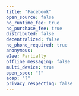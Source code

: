 ```yaml
---
title: "Facebook"
open_source: false
no_runtime_fee: true
no_purchase_fee: true
distributed: false
decentralized: false
no_phone_required: true
anonymous:
e2ee: Partially
offline_messaging: false
multi_device: true
open_spec: "?"
aosp: "?"
privacy_respecting: false
---
```

